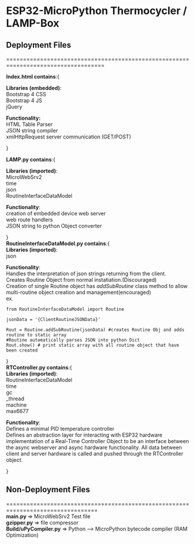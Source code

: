 <h1>ESP32-MicroPython Thermocycler / LAMP-Box</h1>

<h2>Deployment Files</h2>
<div>
===================================================================================
</div>
<p>
<b>Index.html contains</b>:{
  <div>
  <b>Libraries (embedded)</b>:<br>
  Bootstrap 4 CSS<br>
  Bootstrap 4 JS<br>
  jQuery<br>

  <b>Functionality:</b><br>
  HTML Table Parser<br>
  JSON string compiler<br>
  xmlHttpRequest server communication (GET/POST)<br>
  </div>

}

<b>LAMP.py contains</b>:{
  <div>
  <b>Libraries (imported)</b>:<br>
  MicroWebSrv2<br>
  time<br>
  json<br>
  RoutineInterfaceDataModel<br>

  <b>Functionality</b>:<br>
  creation of embedded device web server<br>
  web route handlers<br>
  JSON string to python Object converter<br>
  </div>
}
<br>
<b>RoutineInterfaceDataModel.py contains</b>:{
  <div>
  <b>Libraries (imported)</b>:<br>
  json<br>

  <b>Functionality</b>:<br>
  Handles the interpretation of json strings returning from the client.<br>
  Creates Routine Object from normal instatiation.(Discouraged)<br>
  Creation of single Routine object has <em>addSubRoutine</em> class method to allow multi-routine object creation and management(encouraged)<br>
  ex.

    from RoutineInterfaceDataModel import Routine

    jsonData = '{ClientRoutineJSONData}'

    Rout = Routine.addSubRoutine(jsonData) #creates Routine Obj and adds routine to static array
    #Routine automatically parses JSON into python Dict
    Rout.show() # print static array with all routine object that have been created

  </div>
}
<br>
<b>RTController.py contains</b>:{
  <div>
  <b>Libraries (imported)</b>:<br>
  RoutineInterfaceDataModel<br>
  time<br>
  gc<br>
  _thread<br>
  machine<br>
  max6677<br>

  <b>Functionality</b>:<br>
  Defines a minimal PID temperature controller<br>
  Defines an abstraction layer for interacting with ESP32 hardware<br>
  implementation of a Real-Time Controller Object to be an interface between the async webserver and async hardware functionality. All data between client and server hardware is called and pushed through the RTController object.

  </div>
}
</p>

<h2>Non-Deployment Files</h2>
=================================================================================
<div>
<b>main.py</b> => MicroWebSrv2 Test file<br>
<b>gzipper.py</b> => file compressor<br>
<b>Build/uPyCompiler.py</b> => Python --> MicroPython bytecode compiler (RAM Optimization)<br>

</div>
